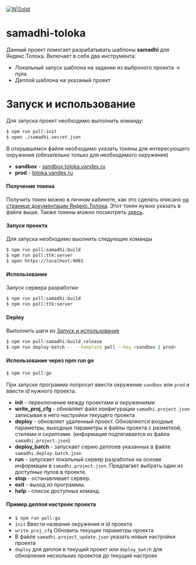 [![N|Solid](https://jing.yandex-team.ru/files/excel/2016-11-28_21.20.17.png)](https://nodesource.com/products/nsolid)

# samadhi-toloka
Данный проект помогает разрабатывать шаблоны **samadhi** для Яндекс.Толока.
Включает в себя два инструмента:

  - Локальный запуск шаблона на задании из выброного проекта -> пула
  - Деплой шаблона на указаный проект

# Запуск и использование
Для запуска проект необходимо выполнить команду:
```sh
$ npm run poll:init
$ open ./samadhi.secret.json
```
В открывшемся файле необходимо указать токены для интересующего окружения (обязательно только для необходимого окружения)
  - **sandbox** - [sandbox.toloka.yandex.ru](https://sandbox.toloka.yandex.ru/)
  - **prod** - [toloka.yandex.ru](https://toloka.yandex.ru/)

#### Получение токена
Получить токен можно в личном кабинете, как это сделать описано [на странице документации Яндекс.Толока](https://tech.yandex.ru/toloka/doc/concepts/access-docpage/). Этот токен нужно указать в файле выше. Также токены можно посмотреть [здесь](https://yav.yandex-team.ru/secret/sec-01cn53b0mcf16njk1haxjrzp3n/explore/versions).

#### Запуск проекта
Для запуска необходимо выолнить следующие команды
```sh
$ npm run poll:samadhi:build
$ npm run poll:ttk:server
$ open https://localhost:9001
```

#### Использование

Запуск сервера разработки:

```sh
$ npm run poll:samadhi:build
$ npm run poll:ttk:server
```

#### Deploy

Выполнить шаги из [Запуск и использование](#запуск-и-использование)

```sh
$ npm run poll:samadhi:build_release
$ npm run deploy-batch -- --template poll --key <sandbox | prod>
```

#### Использование через npm run go

```sh
$ npm run poll:go
```

При запуске программа попросит ввести окружение `sandbox` или `prod` и ввести id нужного проекта.

  - **init** - переключение между проектами и окружениями
  - **write_proj_cfg** - обновляет файл конфигурации `samadhi.project.json` записывая в него настройки текущего проекта
  - **deploy** - обновляет удаленный проект. Обновляются входные параметры, выходные параметры и файлы проекта с разметкой, стилями и скриптами. (информация подтягивается из файла `samadhi.project.json`)
  - **deploy_batch** - запускает серию деплоев указанных в файле `samadhi.deploy.batch.json`
  - **run** - запускает локальный сервер разработки на основе информации в `samadhi.project.json`. Предлагает выбрать один из доступных пулов в проекте.
  - **stop** - останавливает сервер.
  - **exit** - выход из программы.
  - **help** - список доступных команд.

#### Пример деплоя настроек проекта
  - `$ npm run poll:go`
  - `init` Ввести название окружения и id проекта
  - `write_proj_cfg` Обновить текущие параметры проекта
  - В файле `samadhi.project_update.json` указать новые настройки проекта
  - `deploy` для деплоя в текущий проект или `deploy_batch` для обновления нескольких проектов до текущий настроек
